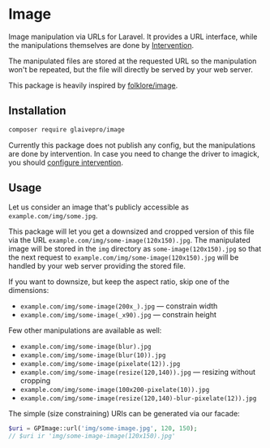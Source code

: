 # Image

Image manipulation via URLs for Laravel. It provides a URL interface, while
the manipulations themselves are done by [Intervention](https://image.intervention.io/).

The manipulated files are stored at the requested URL so the manipulation won't
be repeated, but the file will directly be served by your web server.

This package is heavily inspired by [folklore/image](https://github.com/folkloreinc/laravel-image-legacy).

## Installation

```sh
composer require glaivepro/image
```

Currently this package does not publish any config, but the manipulations are
done by intervention. In case you need to change the driver to imagick, you
should [configure intervention](https://image.intervention.io/v2/introduction/configuration#configuration-in-laravel).

## Usage

Let us consider an image that's publicly accessible as `example.com/img/some.jpg`.

This package will let you get a downsized and cropped version of this file via
the URL `example.com/img/some-image(120x150).jpg`. The manipulated image will
be stored in the `img` directory as `some-image(120x150).jpg` so that the next
request to `example.com/img/some-image(120x150).jpg` will be handled by your
web server providing the stored file.

If you want to downsize, but keep the aspect ratio, skip one of the dimensions:

- `example.com/img/some-image(200x_).jpg` — constrain width
- `example.com/img/some-image(_x90).jpg` — constrain height

Few other manipulations are available as well:

- `example.com/img/some-image(blur).jpg`
- `example.com/img/some-image(blur(10)).jpg`
- `example.com/img/some-image(pixelate(12)).jpg`
- `example.com/img/some-image(resize(120,140)).jpg` — resizing without cropping
- `example.com/img/some-image(100x200-pixelate(10)).jpg`
- `example.com/img/some-image(resize(120,140)-blur-pixelate(12)).jpg`

The simple (size constraining) URIs can be generated via our facade:

```php
$uri = GPImage::url('img/some-image.jpg', 120, 150);
// $uri ir 'img/some-image-image(120x150).jpg'
```
